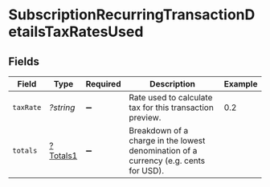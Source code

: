 # SubscriptionRecurringTransactionDetailsTaxRatesUsed


## Fields

| Field                                                                                | Type                                                                                 | Required                                                                             | Description                                                                          | Example                                                                              |
| ------------------------------------------------------------------------------------ | ------------------------------------------------------------------------------------ | ------------------------------------------------------------------------------------ | ------------------------------------------------------------------------------------ | ------------------------------------------------------------------------------------ |
| `taxRate`                                                                            | *?string*                                                                            | :heavy_minus_sign:                                                                   | Rate used to calculate tax for this transaction preview.                             | 0.2                                                                                  |
| `totals`                                                                             | [?Totals1](../../models/shared/Totals1.md)                                           | :heavy_minus_sign:                                                                   | Breakdown of a charge in the lowest denomination of a currency (e.g. cents for USD). |                                                                                      |